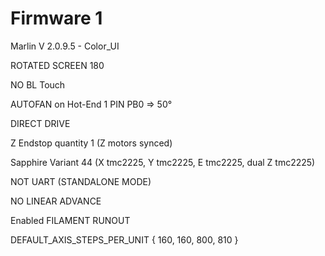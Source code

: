 # Firmware 1

Marlin V 2.0.9.5 - Color_UI

ROTATED SCREEN 180

NO BL Touch

AUTOFAN on Hot-End 1 PIN PB0 => 50°

DIRECT DRIVE

Z Endstop quantity 1 (Z motors synced)

Sapphire Variant 44 (X tmc2225, Y tmc2225, E tmc2225, dual 	Z tmc2225)

NOT UART (STANDALONE MODE)

NO LINEAR ADVANCE

Enabled FILAMENT RUNOUT

DEFAULT_AXIS_STEPS_PER_UNIT   { 160, 160, 800, 810 }
